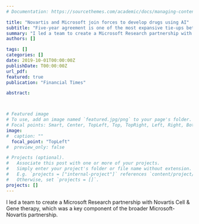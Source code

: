 ```yaml
---
# Documentation: https://sourcethemes.com/academic/docs/managing-content/

title: "Novartis and Microsoft join forces to develop drugs using AI"
subtitle: "Five-year agreement is one of the most expansive tie-ups between big pharma and big tech - <a href = https://www.ft.com/content/93e532ee-e3a5-11e9-b112-9624ec9edc59> Financial Times</a>"
summary: "I led a team to create a Microsoft Research partnership with Novartis Cell & Gene therapy, which was a key component of the broader Microsoft-Novartis partnership."
authors: []

tags: []
categories: []
date: 2019-10-01T00:00:00Z
publishDate: T00:00:00Z
url_pdf: 
featured: true
publication: "Financial Times"

abstract:



# Featured image
# To use, add an image named `featured.jpg/png` to your page's folder.
# Focal points: Smart, Center, TopLeft, Top, TopRight, Left, Right, BottomLeft, Bottom, BottomRight.
image: 
#  caption: ""
  focal_point: "TopLeft"
#  preview_only: false

# Projects (optional).
#   Associate this post with one or more of your projects.
#   Simply enter your project's folder or file name without extension.
#   E.g. `projects = ["internal-project"]` references `content/project/deep-learning/index.md`.
#   Otherwise, set `projects = []`.
projects: []
---
```


I led a team to create a Microsoft Research partnership with Novartis Cell & Gene therapy, which was a key component of the broader Microsoft-Novartis partnership.